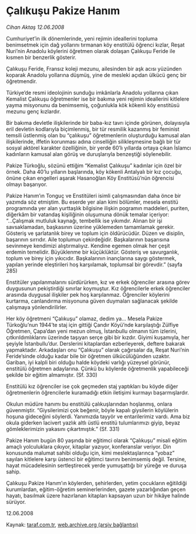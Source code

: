 # Çalıkuşu Pakize Hanım

*Cihan Aktaş 12.06.2008*

<div class="yazi">Cumhuriyet’in ilk dönemlerinde, yeni rejimin ideallerini topluma benimsetmek için dağ yollarını tırmanan köy enstitülü öğrenci kızlar,  Reşat Nuri’nin Anadolu köylerini öğretmen olarak dolaşan Çalıkuşu Feride ile kısmen bir benzerlik gösterir.
 
Çalıkuşu Feride, Fransız koleji mezunu, ailesinden bir aşk acısı yüzünden koparak Anadolu yollarına düşmüş, yine de mesleki açıdan ülkücü genç bir öğretmendir. 

Türkiye’de resmi ideolojinin sunduğu imkânlarla Anadolu yollarına çıkan Kemalist Çalıkuşu öğretmenler ise bir bakıma yeni rejimin ideallerini kitlelere yayma misyonunu da benimsemiş, çoğunlukla kök kökenli köy enstitüsü mezunu genç kızlardır.  

Bir bakıma devletle ilişkilerinde bir baba-kız tavrı içinde görünen, dolayısıyla eril devletin kodlarıyla biçimlenmiş, bir tür resmilik kazanmış bir feminist temsili üstlenmiş olan bu “çalıkuşu” öğretmenlerin oluşturduğu kamusal alan ilişkilerinde, iffetin korunması adına cinselliğin silikleşmesine bağlı bir tür sosyal aktörel karakter özelliğinin, bir yerde 60’lı yıllarda ortaya çıkan İslamcı kadınların kamusal alan görüş ve duruşlarıyla benzeştiği söylenebilir.

Pakize Türkoğlu, sözünü ettiğim “Kemalist Çalıkuşu” kadınlar için özel bir örnek. Daha 40’lu yılların başlarında, köy kökenli Antalyalı bir kız çocuğu, önüne çıkan engelleri aşarak Hasanoğlan Köy Enstitüsü’nün öğrencisi olmayı başarıyor.

Pakize Hanım’ın Tonguç ve Enstitüleri isimli çalışmasından daha önce bir yazımda söz etmiştim. Bu eserde yer alan kimi bölümler,  mesela enstitü programında yer alan yurttaşlık bilgisine ilişkin pogramın maddeleri, puriten, diğerkâm bir vatandaş kişiliğinin oluşumuna dönük temalar içeriyor: “...Çalışmak mutluluk kaynağı, tembellik ise yıkımdır. Alınan bir işi savsaklamadan, başkasının üzerine yüklemeden tamamlamak gerekir. Gösteriş ve şarlatanlık birey ve toplum için öldürücüdür. Düzen ve disiplin, başarının sırrıdır. Aile toplumun çekirdeğidir. Başkalarının başarısına sevinmeye kendimizi alıştırmalıyız. Kendine egemen olmak her çeşit erdemin temelidir. Büyüklenme bir küçüklüktür. Gösteriş ve savurganlık, toplum ve birey için yıkıcıdır. Başkalarının inançlarına saygı göstermek, yapılan yerinde eleştirileri hoş karşıılamak, toplumsal bir görevdir.” (sayfa 285) 

Enstitüler yapılanmalarını sürdürürken, kız ve erkek öğrenciler arasına görev duygusunun pekiştirdiği sınırlar koymuştur. Kız öğrencilerle erkek öğrenciler arasında duygusal ilişkiler pek hoş karşılanmaz. Öğrenciler köylerini kurtarma, canlandırma misyonuna güven duymaları sağlanacak şekilde çalışmaya yönlendirilirler. 

Her köy öğretmeni “Çalıkuşu” olamaz, dedim ya... Mesela Pakize Türkoğlu’nun 1944’te staj için gittiği Çandır Köyü’nde karşılaştığı Zülfiye Öğretmen, Çapa’dan yeni mezun olmuş, İstanbullu olmanın tüm izlerini, çıtkırıldımlıklarını üzerinde taşıyan serçe gibi bir kızdır. Giyimi kuşamıyla, her şeyiyle İstanbullu’dur. Derslerini kitaplardan ezberleyerek, deftere bakarak yapmaktadır. Arkadaşları onu “Çalıkuşu” olarak çağırsalar da, Reşat Nuri’nin Feride’sinde olduğu kadar bile bir öğretmen ülkücülüğünden uzaktır. Gariban, iyi kalpli biri olduğu halde köydeki varlığı yüzeysel görünür, enstitülü öğretmen adaylarına. Çünkü bu köylerde öğretmenlik yapabileceği şekilde bir eğitim almamıştır. (Sf. 330)

Enstitülü kız öğrenciler ise çok geçmeden staj yaptıkları bu köyde diğer öğretmenlerin öğrencilerle kuramadığı etkin iletişimi kurmayı başarmışlardır.

Okulun müdüre hanımı bu enstitülü çalıkuşlarından hoşlanmış, onlara güvenmiştir. “Giysilerimizi çok beğenir, böyle kapalı giysilerin köylülerin hoşuna gideceğini söylerdi. Yanımızda tayyör ve entarilerimiz vardı. Ama biz okula giderken lacivert yazlık altlı üstlü enstitü tulumlarımızı giyip, beyaz gömleklerimizin yakasını çıkartmıştık.” (Sf. 331) 

Pakize Hanım bugün 80 yaşında bir eğitimci olarak “Çalıkuşu” misali eğitim amaçlı yolculuklara çıkıyor, kitaplar yazıyor, konferanslar veriyor. Din konusunda malumat sahibi olduğu için, kimi meslektaşlarınca “yobaz” sayılan kitlelere karşı üstenci bir eğitimci tavrını benimsemiş değil. Tersine, hayat mücadelesinin sertleştirecek yerde yumuşattığı bir yüreğe ve duruşa sahip. 
 
Çalıkuşu Pakize Hanım’ın köylerden, şehirlerden, yetim çocukların eğitildiği kurumlardan, eğitim-öğretim seminerlerinden, gazete yazarlığından geçen hayatı, basılmak üzere hazırlanan kitapları kapsayan uzun bir hikâye halinde sürüyor.

12.06.2008</div>

Kaynak: [taraf.com.tr](m), [web.archive.org (arşiv bağlantısı)](http://web.archive.org/web/20101201060933/http://taraf.com.tr/cihan-aktas/makale-calikusu-pakize-hanim.htm)

